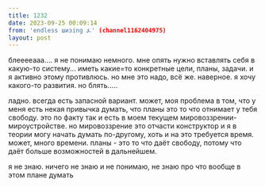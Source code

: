 ```yaml
---
title: 1232
date: 2023-09-25 00:09:14
from: 'endless шизing ⍼' (channel1162404975)
layout: post
---
```


блееееааа.... я не понимаю немного. мне опять нужно вставлять себя в какую-то систему... иметь какие=то конкретные цели, планы, задачи. и я активно этому противлюсь. но мне это надо, всё же. наверное. я хочу какого-то развития. но блять.....

ладно. всегда есть запасной вариант. может, моя проблема в том, что у меня есть некая привычка думать, что планы это то что отнимает у тебя свободу. это по факту так и есть в моем текущем мировоззрении-мироустройстве. но мировоззрение это отчасти конструктор и я в теории могу начать думать по-другому, хоть и на это требуется время. может, много времени. планы - это то что даёт свободу, потому что даёт больше возможностей в дальнейшем.

я не знаю. ничего не знаю и не понимаю, не знаю про что вообще в этом плане думать
